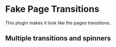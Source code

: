 # Fake Page Transitions

This plugin makes it look like the pages transitions.

## Multiple transitions and spinners